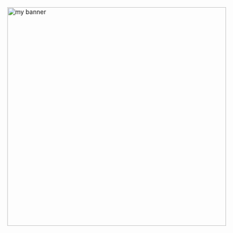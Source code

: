 
<img width="500" height="500" src="https://github.com/AlessandroB1298/AlessandroB1298/assets/98426727/35e691ea-fbcb-4c67-a875-776703b66b23" alt="my banner">

